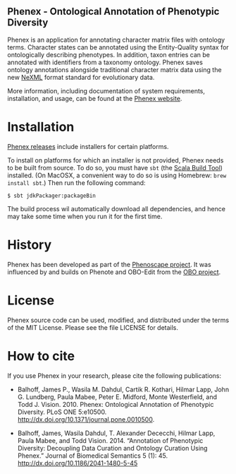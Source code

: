 Phenex - Ontological Annotation of Phenotypic Diversity
------

Phenex is an application for annotating character matrix files with ontology terms. Character states can be annotated using the Entity-Quality syntax for ontologically describing phenotypes. In addition, taxon entries can be annotated with identifiers from a taxonomy ontology. Phenex saves ontology annotations alongside traditional character matrix data using the new [NeXML] format standard for evolutionary data.

More information, including documentation of system requirements, installation, and usage, can be found at the [Phenex website].

Installation
============

[Phenex releases](https://github.com/phenoscape/Phenex/releases) include installers for certain platforms.

To install on platforms for which an installer is not provided, Phenex needs to be built from source. To do so, you must have `sbt` (the [Scala Build Tool]) installed. (On MacOSX, a convenient way to do so is using Homebrew: `brew install sbt`.) Then run the following command:

```
$ sbt jdkPackager:packageBin
```

The build process wil automatically download all dependencies, and hence may take some time when you run it for the first time.

History
=======

Phenex has been developed as part of the [Phenoscape project]. It was influenced by and builds on Phenote and OBO-Edit from the [OBO project].

License
=======

Phenex source code can be used, modified, and distributed under the terms of the MIT License. Please see the file LICENSE for details.

How to cite
===========

If you use Phenex in your research, please cite the following publications: 

* Balhoff, James P., Wasila M. Dahdul, Cartik R. Kothari, Hilmar Lapp, John G. Lundberg, Paula Mabee, Peter E. Midford, Monte Westerfield, and Todd J. Vision. 2010. Phenex: Ontological Annotation of Phenotypic Diversity. PLoS ONE 5:e10500. http://dx.doi.org/10.1371/journal.pone.0010500.

* Balhoff, James, Wasila Dahdul, T. Alexander Dececchi, Hilmar Lapp, Paula Mabee, and Todd Vision. 2014. “Annotation of Phenotypic Diversity: Decoupling Data Curation and Ontology Curation Using Phenex.” Journal of Biomedical Semantics 5 (1): 45. http://dx.doi.org/10.1186/2041-1480-5-45

[NeXML]: http://www.nexml.org
[Phenex website]: http://phenoscape.org/wiki/Phenex
[Phenoscape project]: http://phenoscape.org
[OBO project]: https://sourceforge.net/projects/obo/
[Scala Build Tool]: http://www.scala-sbt.org
